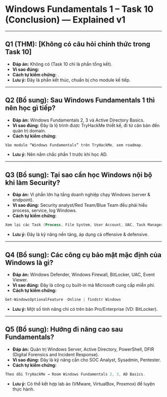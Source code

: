 # Windows Fundamentals 1 – Task 10 (Conclusion) — Explained v1

---

## Q1 (THM): [Không có câu hỏi chính thức trong Task 10]
- **Đáp án:** Không có (Task 10 chỉ là phần tổng kết).  
- **Vì sao đúng:**   
- **Cách tự kiểm chứng:** .  
- **Lưu ý:** Đây là phần kết thúc, chuẩn bị cho module kế tiếp.

---

## Q2 (Bổ sung): Sau Windows Fundamentals 1 thì nên học gì tiếp?
- **Đáp án:** Windows Fundamentals 2, 3 và Active Directory Basics.  
- **Vì sao đúng:** Đây là lộ trình được TryHackMe thiết kế, đi từ căn bản đến quản trị domain.  
- **Cách tự kiểm chứng:** 
```powershell
Vào module “Windows Fundamentals” trên TryHackMe, xem roadmap.  
```
- **Lưu ý:** Nên nắm chắc phần 1 trước khi học AD.

---

## Q3 (Bổ sung): Tại sao cần học Windows nội bộ khi làm Security?
- **Đáp án:** Vì phần lớn hạ tầng doanh nghiệp chạy Windows (server & endpoint).  
- **Vì sao đúng:** Security analyst/Red Team/Blue Team đều phải hiểu process, service, log Windows.  
- **Cách tự kiểm chứng:** 
```powershell
Xem lại các Task (Process, File System, User Account, UAC, Task Manager).  
```
- **Lưu ý:** Đây là kỹ năng nền tảng, áp dụng cả offensive & defensive.

---

## Q4 (Bổ sung): Các công cụ bảo mật mặc định của Windows là gì?
- **Đáp án:** Windows Defender, Windows Firewall, BitLocker, UAC, Event Viewer.  
- **Vì sao đúng:** Đây là công cụ built-in mà Microsoft cung cấp miễn phí.  
- **Cách tự kiểm chứng:**  
```powershell
Get-WindowsOptionalFeature -Online | findstr Windows
```
- **Lưu ý:** Một số tính năng chỉ có trên bản Pro/Enterprise (VD: BitLocker).

---

## Q5 (Bổ sung): Hướng đi nâng cao sau Fundamentals?
- **Đáp án:** Quản trị Windows Server, Active Directory, PowerShell, DFIR (Digital Forensics and Incident Response).  
- **Vì sao đúng:** Đây là kỹ năng cần cho SOC Analyst, Sysadmin, Pentester.  
- **Cách tự kiểm chứng:** 
```powershell
Theo dõi TryHackMe → Room Windows Fundamentals 2, 3, AD Basics.  
```
- **Lưu ý:** Có thể kết hợp lab ảo (VMware, VirtualBox, Proxmox) để luyện thực hành.

